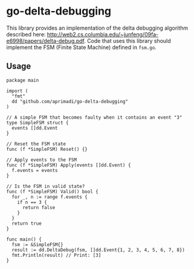 go-delta-debugging
==================

This library provides an implementation of the delta debugging algorithm described here: http://web2.cs.columbia.edu/~junfeng/09fa-e6998/papers/delta-debug.pdf. Code that uses this library should implement the FSM (Finite State Machine) defined in `fsm.go`.

Usage
-----

```
package main

import (
  "fmt"
  dd "github.com/aprimadi/go-delta-debugging"
)

// A simple FSM that becomes faulty when it contains an event "3"
type SimpleFSM struct {
  events []dd.Event
}

// Reset the FSM state
func (f *SimpleFSM) Reset() {}

// Apply events to the FSM
func (f *SimpleFSM) Apply(events []dd.Event) {
  f.events = events
}

// Is the FSM in valid state?
func (f *SimpleFSM) Valid() bool {
  for _, n := range f.events {
    if n == 3 {
      return false
    }
  }
  return true
}

func main() {
  fsm := &SimpleFSM{}
  result := dd.DeltaDebug(fsm, []dd.Event{1, 2, 3, 4, 5, 6, 7, 8})
  fmt.Println(result) // Print: [3]
}
```
